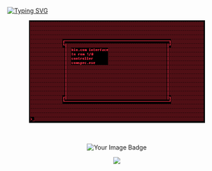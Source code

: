 <a href="https://git.io/typing-svg"><img src="https://readme-typing-svg.demolab.com?font=Play&size=16&pause=1000&color=CFFF00&random=false&width=435&lines=He+Burned+Down+Half+The+City+Just+To+Prove+He+Was+Right;And+Burned+The+Other+Half+Just+For+Fun" alt="Typing SVG" /></a>
<p align="center">
  <img src="https://github.com/Yuuki24/Yuuki24/blob/main/ezgif.com-crop.gif"/>
</p>
</br>

<p align="center">
<img src="https://tryhackme-badges.s3.amazonaws.com/yuuki24.png" alt="Your Image Badge" />
</p>

<p align="center">
  <a href="https://skillicons.dev">
    <img src="https://skillicons.dev/icons?i=bash,linux,kali,redhat,apple,raspberrypi,mint,windows,azure,regex,py,powershell,postgres,html,css,js,notion,wordpress,figma,xd" />
  </a>
</p>
